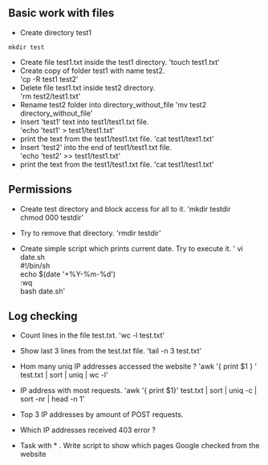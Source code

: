 ## Basic work with files

-    Create directory test1    
```console   
mkdir test      
```  
- Create file test1.txt inside the test1 directory.
'touch test1.txt'   
-    Create copy of folder test1 with name test2.   
'cp -R test1 test2'    
-    Delete file test1.txt inside test2 directory.  
'rm test2/test1.txt'  
-    Rename test2 folder into directory_without_file
'mv test2 directory_without_file'  
-    Insert 'test1' text into test1/test1.txt file.  
'echo 'test1' > test1/test1.txt'  
-    print the text from the test1/test1.txt file.
'cat test1/text1.txt'  
-    Insert 'test2' into the end of test1/test1.txt file.  
'echo 'test2' >> test1/test1.txt'
-    print the text from the test1/test1.txt file.
'cat test1/test1.txt'    
## Permissions

-   Create test directory and block access for all to it.
'mkdir testdir    
chmod 000 testdir'  
-   Try to remove that directory.
'rmdir testdir'  

-    Create simple script which prints current date. Try to execute it.
' vi date.sh  
 #!/bin/sh    
 echo $(date '+%Y-%m-%d')  
:wq  
bash date.sh'    

## Log checking

-  Count lines in the file test.txt.
'wc -l test.txt'  

- Show last 3 lines from the test.txt file. 
'tail -n 3 test.txt'  

-  Hom many uniq IP addresses accessed the website ? 
'awk '{ print $1 } ' test.txt | sort | uniq | wc -l'  

-  IP address with most requests.
'awk '{ print $1}' test.txt | sort | uniq -c | sort -nr | head -n 1'  

-  Top 3 IP addresses by amount of POST requests.


-  Which IP addresses received 403 error ? 


- Task with * . Write script to show which pages Google checked from the website 

